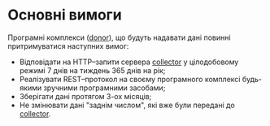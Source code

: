 # Основні вимоги
Програмні комплекси ([donor](/99_Глосарій#donor)), що будуть надавати дані повинні притримуватися наступних вимог:
* Відповідати на HTTP–запити сервера [collector](/99_Глосарій#collector) у цілодобовому режимі 7 днів на тиждень 365 днів на рік;
* Реалізувати REST–протокол на своєму програмного комплексі будь-якими зручними програмними засобами;
* Зберігати дані протягом 3-ох місяців;
* Не змінювати дані "заднім числом", які вже були передані до [collector](/99_Глосарій#collector).

